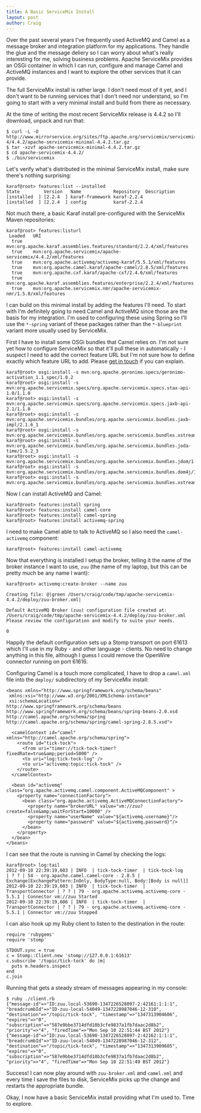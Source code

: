 ```yaml
---
title: A Basic ServiceMix Install
layout: post
author: Craig
---
```


Over the past several years I've frequently used ActiveMQ and Camel as a message broker and integration platform for my applications. They handle the glue and the message deliery so I can worry about what's really interesting for me, solving business problems. Apache ServiceMix provides an OSGi container in which I can run, configure and manage Camel and ActiveMQ instances and I want to explore the other services that it can provide.

The full ServiceMix install is rather large. I don't need most of it yet, and I don't want to be running services that I don't need nor understand, so I'm going to start with a very minimal install and build from there as necessary.

At the time of writing the most recent ServiceMix release is 4.4.2 so I'll download, unpack and run that:

    $ curl -L -O http://www.mirrorservice.org/sites/ftp.apache.org/servicemix/servicemix-4/4.4.2/apache-servicemix-minimal-4.4.2.tar.gz
    $ tar -xzvf apache-servicemix-minimal-4.4.2.tar.gz
    $ cd apache-servicemix-4.4.2/
    $ ./bin/servicemix

Let's verify what's distributed in the minimal ServiceMix install, make sure there's nothing surprising:

    karaf@root> features:list --installed
    State         Version   Name            Repository  Description
    [installed  ] [2.2.4  ] karaf-framework karaf-2.2.4
    [installed  ] [2.2.4  ] config          karaf-2.2.4

Not much there, a basic Karaf install pre-configured with the ServiceMix Maven
repositories:

    karaf@root> features:listurl
     Loaded   URI
      true    mvn:org.apache.karaf.assemblies.features/standard/2.2.4/xml/features
      true    mvn:org.apache.servicemix/apache-servicemix/4.4.2/xml/features
      true    mvn:org.apache.activemq/activemq-karaf/5.5.1/xml/features
      true    mvn:org.apache.camel.karaf/apache-camel/2.8.5/xml/features
      true    mvn:org.apache.cxf.karaf/apache-cxf/2.4.6/xml/features
      true    mvn:org.apache.karaf.assemblies.features/enterprise/2.2.4/xml/features
      true    mvn:org.apache.servicemix.nmr/apache-servicemix-nmr/1.5.0/xml/features

I can build on this minimal install by adding the features I'll need. To start with I'm definitely going to need Camel and ActiveMQ since those are the basis for my integration. I'm used to configuring these using Spring so I'll use the `*-spring` variant of these packages rather than the `*-blueprint` variant more usually used by ServiceMix.

First I have to install some OSGi bundles that Camel relies on. I'm not sure yet how to configure ServiceMix so that it'll pull these in automatically - I suspect I need to add the correct feature URL but I'm not sure how to define exactly which feature URL to add. Please [get in touch][0] if you can explain.

    karaf@root> osgi:install -s mvn:org.apache.geronimo.specs/geronimo-activation_1.1_spec/1.0.2
    karaf@root> osgi:install -s mvn:org.apache.servicemix.specs/org.apache.servicemix.specs.stax-api-1.0/1.1.0
    karaf@root> osgi:install -s mvn:org.apache.servicemix.specs/org.apache.servicemix.specs.jaxb-api-2.1/1.1.0
    karaf@root> osgi:install -s mvn:org.apache.servicemix.bundles/org.apache.servicemix.bundles.jaxb-impl/2.1.6_1
    karaf@root> osgi:install -s mvn:org.apache.servicemix.bundles/org.apache.servicemix.bundles.xstream/1.3_4
    karaf@root> osgi:install -s mvn:org.apache.servicemix.bundles/org.apache.servicemix.bundles.joda-time/1.5.2_3
    karaf@root> osgi:install -s mvn:org.apache.servicemix.bundles/org.apache.servicemix.bundles.jdom/1.1_3
    karaf@root> osgi:install -s mvn:org.apache.servicemix.bundles/org.apache.servicemix.bundles.dom4j/1.6.1_3
    karaf@root> osgi:install -s mvn:org.apache.servicemix.bundles/org.apache.servicemix.bundles.xstream/1.3_4

Now I can install ActiveMQ and Camel:

    karaf@root> features:install spring
    karaf@root> features:install camel-core
    karaf@root> features:install camel-spring
    karaf@root> features:install activemq-spring

I need to make Camel able to talk to ActiveMQ so I also need the `camel-activemq` component:

    karaf@root> features:install camel-activemq

Now that everything is installed I setup the broker, telling it the name of the broker instance I want to use, `zuu` (the name of my laptop, but this can be pretty much be any name I want):

    karaf@root> activemq:create-broker --name zuu
    
    Creating file: @|green /Users/craig/code/tmp/apache-servicemix-4.4.2/deploy/zuu-broker.xml|
    
    Default ActiveMQ Broker (zuu) configuration file created at: /Users/craig/code/tmp/apache-servicemix-4.4.2/deploy/zuu-broker.xml
    Please review the configuration and modify to suite your needs.
    
    0

Happily the default configuration sets up a Stomp transport on port 61613 which I'll use in my Ruby - and other language - clients. No need to change anything in this file, although I guess I could remove the OpenWire connector running on port 61616.

Configuring Camel is a touch more complicated, I have to drop a `camel.xml` file into the `deploy/` subdirectory of my ServiceMix install:

    <beans xmlns="http://www.springframework.org/schema/beans"
     xmlns:xsi="http://www.w3.org/2001/XMLSchema-instance"
     xsi:schemaLocation="
    http://www.springframework.org/schema/beans http://www.springframework.org/schema/beans/spring-beans-2.0.xsd
    http://camel.apache.org/schema/spring http://camel.apache.org/schema/spring/camel-spring-2.8.5.xsd">

      <camelContext id="camel" xmlns="http://camel.apache.org/schema/spring">
        <route id="tick-tock">
          <from uri="timer://tick-tock-timer?fixedRate=true&amp;period=5000" />
          <to uri="log:tick-tock-log" />
          <to uri="activemq:topic:tick-tock" />
        </route>
      </camelContext>

      <bean id="activemq" class="org.apache.activemq.camel.component.ActiveMQComponent" >
        <property name="connectionFactory">
          <bean class="org.apache.activemq.ActiveMQConnectionFactory">
            <property name="brokerURL" value="vm://zuu?create=false&amp;waitForStart=10000" />
            <property name="userName" value="${activemq.username}"/>
            <property name="password" value="${activemq.password}"/>
          </bean>
        </property>
      </bean>
    </beans>

I can see that the route is running in Camel by checking the logs:

    karaf@root> log:tail
    2012-09-10 22:39:19,603 | INFO  | tick-tock-timer  | tick-tock-log      | ? ? | 54 - org.apache.camel.camel-core - 2.8.5 | Exchange[ExchangePattern:InOnly, BodyType:null, Body:[Body is null]]
    2012-09-10 22:39:19,603 | INFO  | tick-tock-timer  | TransportConnector | ? ? | 79 - org.apache.activemq.activemq-core - 5.5.1 | Connector vm://zuu Started
    2012-09-10 22:39:19,606 | INFO  | tick-tock-timer  | TransportConnector | ? ? | 79 - org.apache.activemq.activemq-core - 5.5.1 | Connector vm://zuu Stopped

I can also hook up my Ruby client to listen to the destination in the route:

    require 'rubygems'
    require 'stomp'
    
    STDOUT.sync = true
    c = Stomp::Client.new 'stomp://127.0.0.1:61613'
    c.subscribe '/topic/tick-tock' do |m|
      puts m.headers.inspect
    end
    c.join

Running that gets a steady stream of messages appearing in my console:

    $ ruby ./client.rb
    {"message-id"=>"ID:zuu.local-53690-1347226528097-2:42161:1:1:1", "breadcrumbId"=>"ID-zuu-local-54049-1347228987046-12-310", "destination"=>"/topic/tick-tock", "timestamp"=>"1347313904606", "expires"=>"0", "subscription"=>"587e9bbe3714dfd10b3cfe9837a1fb7daac2d8b2", "priority"=>"4", "firedTime"=>"Mon Sep 10 22:51:44 BST 2012"}
    {"message-id"=>"ID:zuu.local-53690-1347226528097-2:42162:1:1:1", "breadcrumbId"=>"ID-zuu-local-54049-1347228987046-12-312", "destination"=>"/topic/tick-tock", "timestamp"=>"1347313909605", "expires"=>"0", "subscription"=>"587e9bbe3714dfd10b3cfe9837a1fb7daac2d8b2", "priority"=>"4", "firedTime"=>"Mon Sep 10 22:51:49 BST 2012"}

Success! I can now play around with `zuu-broker.xml` and `camel.xml` and every time I save the files to disk, ServiceMix picks up the change and restarts the appropriate bundle.

Okay, I now have a basic ServiceMix install providing what I'm used to. Time to explore.

[0]: mailto:craig@barkingiguana.com

